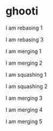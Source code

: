# ghooti

I am rebasing 1

I am rebasing 3

I am merging 1

I am merging 2

I am squashing 1

I am squashing 2

I am merging 3

I am merging 4

I am merging 5